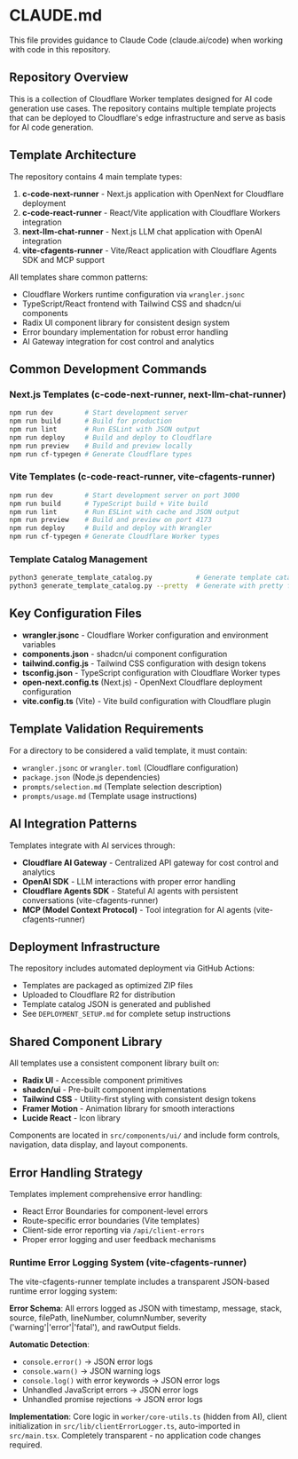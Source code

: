 # CLAUDE.md

This file provides guidance to Claude Code (claude.ai/code) when working with code in this repository.

## Repository Overview

This is a collection of Cloudflare Worker templates designed for AI code generation use cases. The repository contains multiple template projects that can be deployed to Cloudflare's edge infrastructure and serve as basis for AI code generation.

## Template Architecture

The repository contains 4 main template types:

1. **c-code-next-runner** - Next.js application with OpenNext for Cloudflare deployment
2. **c-code-react-runner** - React/Vite application with Cloudflare Workers integration  
3. **next-llm-chat-runner** - Next.js LLM chat application with OpenAI integration
4. **vite-cfagents-runner** - Vite/React application with Cloudflare Agents SDK and MCP support

All templates share common patterns:
- Cloudflare Workers runtime configuration via `wrangler.jsonc`
- TypeScript/React frontend with Tailwind CSS and shadcn/ui components
- Radix UI component library for consistent design system
- Error boundary implementation for robust error handling
- AI Gateway integration for cost control and analytics

## Common Development Commands

### Next.js Templates (c-code-next-runner, next-llm-chat-runner)
```bash
npm run dev        # Start development server
npm run build      # Build for production  
npm run lint       # Run ESLint with JSON output
npm run deploy     # Build and deploy to Cloudflare
npm run preview    # Build and preview locally
npm run cf-typegen # Generate Cloudflare types
```

### Vite Templates (c-code-react-runner, vite-cfagents-runner)  
```bash
npm run dev        # Start development server on port 3000
npm run build      # TypeScript build + Vite build
npm run lint       # Run ESLint with cache and JSON output
npm run preview    # Build and preview on port 4173
npm run deploy     # Build and deploy with Wrangler
npm run cf-typegen # Generate Cloudflare Worker types
```

### Template Catalog Management
```bash
python3 generate_template_catalog.py           # Generate template catalog
python3 generate_template_catalog.py --pretty  # Generate with pretty formatting
```

## Key Configuration Files

- **wrangler.jsonc** - Cloudflare Worker configuration and environment variables
- **components.json** - shadcn/ui component configuration  
- **tailwind.config.js** - Tailwind CSS configuration with design tokens
- **tsconfig.json** - TypeScript configuration with Cloudflare Worker types
- **open-next.config.ts** (Next.js) - OpenNext Cloudflare deployment configuration
- **vite.config.ts** (Vite) - Vite build configuration with Cloudflare plugin

## Template Validation Requirements

For a directory to be considered a valid template, it must contain:
- `wrangler.jsonc` or `wrangler.toml` (Cloudflare configuration)
- `package.json` (Node.js dependencies)
- `prompts/selection.md` (Template selection description)
- `prompts/usage.md` (Template usage instructions)

## AI Integration Patterns

Templates integrate with AI services through:
- **Cloudflare AI Gateway** - Centralized API gateway for cost control and analytics
- **OpenAI SDK** - LLM interactions with proper error handling
- **Cloudflare Agents SDK** - Stateful AI agents with persistent conversations (vite-cfagents-runner)
- **MCP (Model Context Protocol)** - Tool integration for AI agents (vite-cfagents-runner)

## Deployment Infrastructure

The repository includes automated deployment via GitHub Actions:
- Templates are packaged as optimized ZIP files
- Uploaded to Cloudflare R2 for distribution
- Template catalog JSON is generated and published
- See `DEPLOYMENT_SETUP.md` for complete setup instructions

## Shared Component Library

All templates use a consistent component library built on:
- **Radix UI** - Accessible component primitives
- **shadcn/ui** - Pre-built component implementations
- **Tailwind CSS** - Utility-first styling with consistent design tokens
- **Framer Motion** - Animation library for smooth interactions
- **Lucide React** - Icon library

Components are located in `src/components/ui/` and include form controls, navigation, data display, and layout components.

## Error Handling Strategy

Templates implement comprehensive error handling:
- React Error Boundaries for component-level errors
- Route-specific error boundaries (Vite templates)
- Client-side error reporting via `/api/client-errors`
- Proper error logging and user feedback mechanisms

### Runtime Error Logging System (vite-cfagents-runner)

The vite-cfagents-runner template includes a transparent JSON-based runtime error logging system:

**Error Schema**: All errors logged as JSON with timestamp, message, stack, source, filePath, lineNumber, columnNumber, severity ('warning'|'error'|'fatal'), and rawOutput fields.

**Automatic Detection**: 
- `console.error()` → JSON error logs
- `console.warn()` → JSON warning logs  
- `console.log()` with error keywords → JSON error logs
- Unhandled JavaScript errors → JSON error logs
- Unhandled promise rejections → JSON error logs

**Implementation**: Core logic in `worker/core-utils.ts` (hidden from AI), client initialization in `src/lib/clientErrorLogger.ts`, auto-imported in `src/main.tsx`. Completely transparent - no application code changes required.